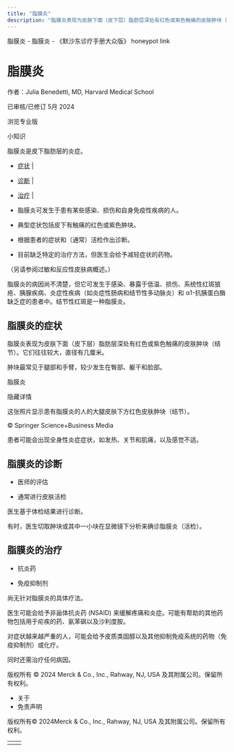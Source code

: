 ```yaml
---
title: "脂膜炎"
description: "脂膜炎表现为皮肤下面（皮下层）脂肪层深处有红色或紫色触痛的皮肤肿块（结节）。它们往往较大，直径有几厘米。"
---
```


﻿脂膜炎 \- 脂膜炎 \- 《默沙东诊疗手册大众版》 honeypot link

# 脂膜炎

作者：Julia Benedetti, MD, Harvard Medical School

已审核/已修订 5月 2024

浏览专业版

小知识

脂膜炎是皮下脂肪层的炎症。

- [症状](#症状_v25195013_zh) \|
- [诊断](#诊断_v25195018_zh) \|
- [治疗](#治疗_v25195027_zh) \|

- 脂膜炎可发生于患有某些感染、损伤和自身免疫性疾病的人。

- 典型症状包括皮下有触痛的红色或紫色肿块。

- 根据患者的症状和（通常）活检作出诊断。

- 目前缺乏特定的治疗方法，但医生会给予减轻症状的药物。


（另请参阅过敏和反应性皮肤病概述。）

脂膜炎的病因尚不清楚，但它可发生于感染、暴露于低温、损伤、系统性红斑狼疮、胰腺疾病、炎症性疾病（如炎症性肠病和结节性多动脉炎）和 α1-抗胰蛋白酶缺乏症的患者中。结节性红斑是一种脂膜炎。

## 脂膜炎的症状

脂膜炎表现为皮肤下面（皮下层）脂肪层深处有红色或紫色触痛的皮肤肿块（结节）。它们往往较大，直径有几厘米。

肿块最常见于腿部和手臂，较少发生在臀部、躯干和脸部。

脂膜炎



隐藏详情

这张照片显示患有脂膜炎的人的大腿皮肤下方红色皮肤肿块（结节）。

© Springer Science+Business Media

患者可能会出现全身性炎症症状，如发热、关节和肌痛，以及感觉不适。

## 脂膜炎的诊断

- 医师的评估

- 通常进行皮肤活检


医生基于体检结果进行诊断。

有时，医生切取肿块或其中一小块在显微镜下分析来确诊脂膜炎（活检）。

## 脂膜炎的治疗

- 抗炎药

- 免疫抑制剂


尚无针对脂膜炎的具体疗法。

医生可能会给予非甾体抗炎药 (NSAID) 来缓解疼痛和炎症。可能有帮助的其他药物包括用于疟疾的药、氨苯砜以及沙利度胺。

对症状越来越严重的人，可能会给予皮质类固醇以及其他抑制免疫系统的药物（免疫抑制剂）或化疗。

同时还需治疗任何病因。



版权所有 © 2024
Merck & Co., Inc., Rahway, NJ, USA 及其附属公司。保留所有权利。

- 关于
- 免责声明

版权所有© 2024Merck & Co., Inc., Rahway, NJ, USA 及其附属公司。保留所有权利。

|     |     |
| --- | --- |
|  |  |